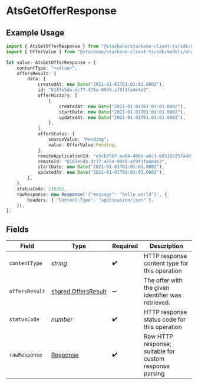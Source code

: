 # AtsGetOfferResponse

## Example Usage

```typescript
import { AtsGetOfferResponse } from "@stackone/stackone-client-ts/sdk/models/operations";
import { OfferValue } from "@stackone/stackone-client-ts/sdk/models/shared";

let value: AtsGetOfferResponse = {
    contentType: "<value>",
    offersResult: {
        data: {
            createdAt: new Date("2021-01-01T01:01:01.000Z"),
            id: "8187e5da-dc77-475e-9949-af0f1fa4e4e3",
            offerHistory: [
                {
                    createdAt: new Date("2021-01-01T01:01:01.000Z"),
                    startDate: new Date("2021-01-01T01:01:01.000Z"),
                    updatedAt: new Date("2021-01-01T01:01:01.000Z"),
                },
            ],
            offerStatus: {
                sourceValue: "Pending",
                value: OfferValue.Pending,
            },
            remoteApplicationId: "e3cb75bf-aa84-466e-a6c1-b8322b257a48",
            remoteId: "8187e5da-dc77-475e-9949-af0f1fa4e4e3",
            startDate: new Date("2021-01-01T01:01:01.000Z"),
            updatedAt: new Date("2021-01-01T01:01:01.000Z"),
        },
    },
    statusCode: 210382,
    rawResponse: new Response('{"message": "hello world"}', {
        headers: { "Content-Type": "application/json" },
    }),
};
```

## Fields

| Field                                                                 | Type                                                                  | Required                                                              | Description                                                           |
| --------------------------------------------------------------------- | --------------------------------------------------------------------- | --------------------------------------------------------------------- | --------------------------------------------------------------------- |
| `contentType`                                                         | *string*                                                              | :heavy_check_mark:                                                    | HTTP response content type for this operation                         |
| `offersResult`                                                        | [shared.OffersResult](../../../sdk/models/shared/offersresult.md)     | :heavy_minus_sign:                                                    | The offer with the given identifier was retrieved.                    |
| `statusCode`                                                          | *number*                                                              | :heavy_check_mark:                                                    | HTTP response status code for this operation                          |
| `rawResponse`                                                         | [Response](https://developer.mozilla.org/en-US/docs/Web/API/Response) | :heavy_check_mark:                                                    | Raw HTTP response; suitable for custom response parsing               |